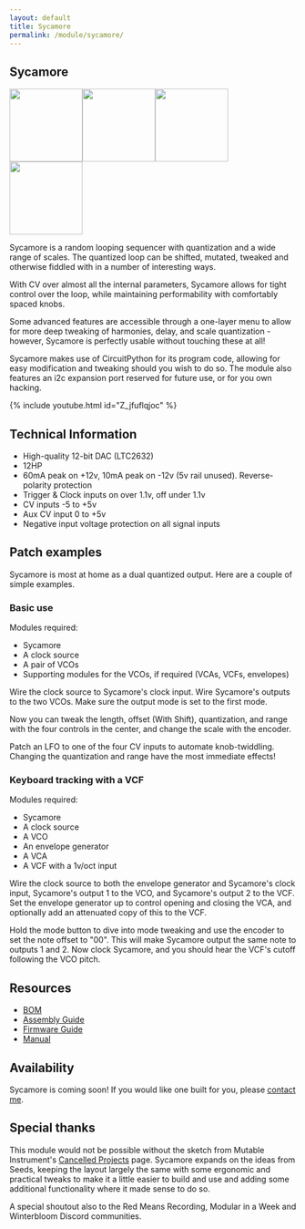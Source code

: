 ```yaml
---
layout: default
title: Sycamore
permalink: /module/sycamore/
---
```


## Sycamore

<a href="../../images/sycamore/sycamore-front.jpg" target="_blank"><img src="../../images/sycamore/sycamore-front-thumb.jpg" height="128" width="128" /></a><a href="../../images/sycamore/sycamore-side.jpg" target="_blank"><img src="../../images/sycamore/sycamore-side-thumb.jpg" height="128" width="128" /></a><a href="../../images/sycamore/sycamore-rear.jpg" target="_blank"><img src="../../images/sycamore/sycamore-rear-thumb.jpg" height="128" width="128" /></a><a href="../../images/sycamore/sycamore-pcbs.jpg" target="_blank"><img src="../../images/sycamore/sycamore-pcbs-thumb.jpg" height="128" width="128" /></a>

Sycamore is a random looping sequencer with quantization and a wide range of scales. The quantized loop can be shifted, mutated, tweaked and otherwise fiddled with in a number of interesting ways.

With CV over almost all the internal parameters, Sycamore allows for tight control over the loop, while maintaining performability with comfortably spaced knobs.

Some advanced features are accessible through a one-layer menu to allow for more deep tweaking of harmonies, delay, and scale quantization - however, Sycamore is perfectly usable without touching these at all!

Sycamore makes use of CircuitPython for its program code, allowing for easy modification and tweaking should you wish to do so. The module also features an i2c expansion port reserved for future use, or for you own hacking.

{% include youtube.html id="Z_jfuflqjoc" %}

## Technical Information

- High-quality 12-bit DAC (LTC2632)
- 12HP
- 60mA peak on +12v, 10mA peak on -12v (5v rail unused). Reverse-polarity protection
- Trigger & Clock inputs on over 1.1v, off under 1.1v
- CV inputs -5 to +5v
- Aux CV input 0 to +5v
- Negative input voltage protection on all signal inputs

## Patch examples

Sycamore is most at home as a dual quantized output. Here are a couple of simple examples.

### Basic use

Modules required:

- Sycamore
- A clock source
- A pair of VCOs
- Supporting modules for the VCOs, if required (VCAs, VCFs, envelopes)

Wire the clock source to Sycamore's clock input. Wire Sycamore's outputs to the two VCOs. Make sure the output mode is set to the first mode.

Now you can tweak the length, offset (With Shift), quantization, and range with the four controls in the center, and change the scale with the encoder.

Patch an LFO to one of the four CV inputs to automate knob-twiddling. Changing the quantization and range have the most immediate effects!

### Keyboard tracking with a VCF

Modules required:

- Sycamore
- A clock source
- A VCO
- An envelope generator
- A VCA
- A VCF with a 1v/oct input

Wire the clock source to both the envelope generator and Sycamore's clock input, Sycamore's output 1 to the VCO, and Sycamore's output 2 to the VCF. Set the envelope generator up to control opening and closing the VCA, and optionally add an attenuated copy of this to the VCF.

Hold the mode button to dive into mode tweaking and use the encoder to set the note offset to "00". This will make Sycamore output the same note to outputs 1 and 2. Now clock Sycamore, and you should hear the VCF's cutoff following the VCO pitch.

## Resources

- [BOM](https://github.com/tpcarlson/synth-diy/blob/main/sycamore/BOM.md)
- [Assembly Guide](https://github.com/tpcarlson/synth-diy/blob/main/sycamore/ASSEMBLY.md)
- [Firmware Guide](https://github.com/tpcarlson/synth-diy/blob/main/sycamore/FIRMWARE.md)
- [Manual](https://github.com/tpcarlson/synth-diy/blob/main/sycamore/MANUAL.md)

## Availability

Sycamore is coming soon! If you would like one built for you, please <a href="../../">contact me</a>.

## Special thanks

This module would not be possible without the sketch from Mutable Instrument's [Cancelled Projects](https://pichenettes.github.io/mutable-instruments-documentation/trivia_and_history/cancelled_projects/) page. Sycamore expands on the ideas from Seeds, keeping the layout largely the same with some ergonomic and practical tweaks to make it a little easier to build and use and adding some additional functionality where it made sense to do so.

A special shoutout also to the Red Means Recording, Modular in a Week and Winterbloom Discord communities.
